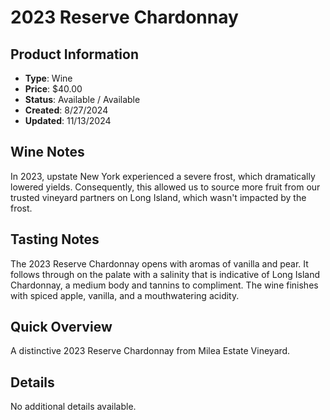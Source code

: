 # 2023 Reserve Chardonnay

## Product Information
- **Type**: Wine
- **Price**: $40.00
- **Status**: Available / Available
- **Created**: 8/27/2024
- **Updated**: 11/13/2024

## Wine Notes
In 2023, upstate New York experienced a severe frost, which dramatically lowered yields. Consequently, this allowed us to source more fruit from our trusted vineyard partners on Long Island, which wasn't impacted by the frost.


## Tasting Notes
The 2023 Reserve Chardonnay opens with aromas of vanilla and pear.  It follows through on the palate with a salinity that is indicative of Long Island Chardonnay, a medium body and tannins to compliment.  The wine finishes with spiced apple, vanilla, and a mouthwatering acidity.




## Quick Overview
A distinctive 2023 Reserve Chardonnay from Milea Estate Vineyard.

## Details
No additional details available.
